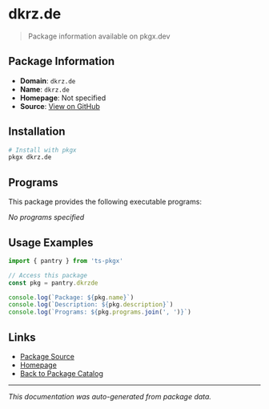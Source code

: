 # dkrz.de

> Package information available on pkgx.dev

## Package Information

- **Domain**: `dkrz.de`
- **Name**: `dkrz.de`
- **Homepage**: Not specified
- **Source**: [View on GitHub](https://github.com/pkgxdev/pantry/tree/main/projects/dkrz.de/package.yml)

## Installation

```bash
# Install with pkgx
pkgx dkrz.de
```

## Programs

This package provides the following executable programs:

*No programs specified*

## Usage Examples

```typescript
import { pantry } from 'ts-pkgx'

// Access this package
const pkg = pantry.dkrzde

console.log(`Package: ${pkg.name}`)
console.log(`Description: ${pkg.description}`)
console.log(`Programs: ${pkg.programs.join(', ')}`)
```

## Links

- [Package Source](https://github.com/pkgxdev/pantry/tree/main/projects/dkrz.de/package.yml)
- [Homepage](#)
- [Back to Package Catalog](../package-catalog.md)

---

*This documentation was auto-generated from package data.*
